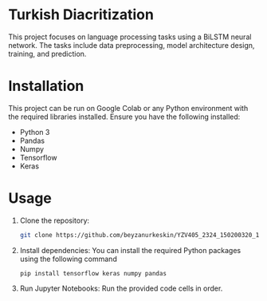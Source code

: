 # Turkish Diacritization
This project focuses on language processing tasks using a BiLSTM neural network. The tasks include data preprocessing, model architecture design, training, and prediction.

# Installation
This project can be run on Google Colab or any Python environment with the required libraries installed. Ensure you have the following installed:
- Python 3
- Pandas
- Numpy
- Tensorflow
- Keras

# Usage

1. Clone the repository:
   ```bash
   git clone https://github.com/beyzanurkeskin/YZV405_2324_150200320_150210313.git
   ```
   
2. Install dependencies:
   You can install the required Python packages using the following command
   ```
   pip install tensorflow keras numpy pandas 
   ```

3. Run Jupyter Notebooks:
    Run the provided code cells in order.




